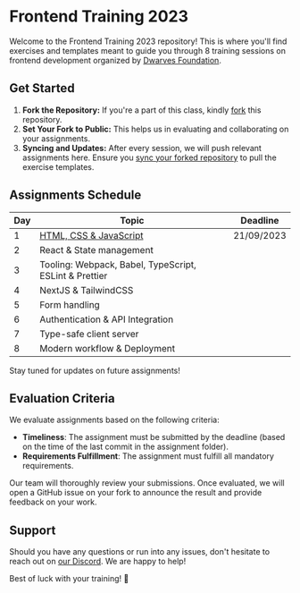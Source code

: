 # Frontend Training 2023

Welcome to the Frontend Training 2023 repository! This is where you'll find exercises and templates meant to guide you through 8 training sessions on frontend development organized by [Dwarves Foundation](https://d.foundation/).

## Get Started

1. **Fork the Repository:** If you're a part of this class, kindly [fork](https://docs.github.com/en/get-started/quickstart/fork-a-repo#forking-a-repository) this repository.
2. **Set Your Fork to Public:** This helps us in evaluating and collaborating on your assignments.
3. **Syncing and Updates:** After every session, we will push relevant assignments here. Ensure you [sync your forked repository](https://docs.github.com/en/pull-requests/collaborating-with-pull-requests/working-with-forks/syncing-a-fork) to pull the exercise templates.

## Assignments Schedule

| Day | Topic                                                  | Deadline   |
| --- | ------------------------------------------------------ | ---------- |
| 1   | [HTML, CSS & JavaScript](./assignment-1/)              | 21/09/2023 |
| 2   | React & State management                               |            |
| 3   | Tooling: Webpack, Babel, TypeScript, ESLint & Prettier |            |
| 4   | NextJS & TailwindCSS                                   |            |
| 5   | Form handling                                          |            |
| 6   | Authentication & API Integration                       |            |
| 7   | Type-safe client server                                |            |
| 8   | Modern workflow & Deployment                           |            |

Stay tuned for updates on future assignments!

## Evaluation Criteria

We evaluate assignments based on the following criteria:

- **Timeliness**: The assignment must be submitted by the deadline (based on the time of the last commit in the assignment folder).
- **Requirements Fulfillment**: The assignment must fulfill all mandatory requirements.

Our team will thoroughly review your submissions. Once evaluated, we will open a GitHub issue on your fork to announce the result and provide feedback on your work.

## Support

Should you have any questions or run into any issues, don't hesitate to reach out on [our Discord](https://discord.com/invite/Y2vvH9rQE4). We are happy to help!

Best of luck with your training! 🌟
